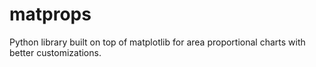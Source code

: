 # matprops
Python library built on top of matplotlib for area proportional charts with better customizations.
